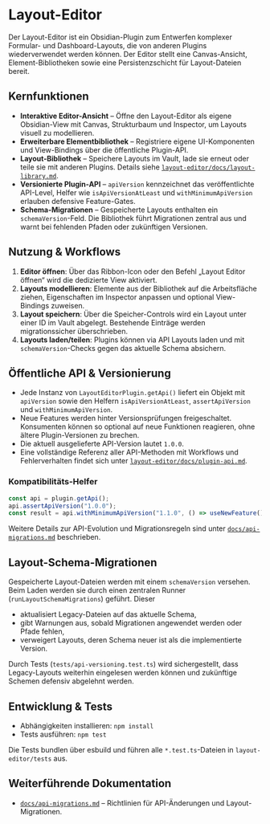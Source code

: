 # Layout-Editor

Der Layout-Editor ist ein Obsidian-Plugin zum Entwerfen komplexer Formular- und Dashboard-Layouts, die von anderen Plugins wiederverwendet werden können. Der Editor stellt eine Canvas-Ansicht, Element-Bibliotheken sowie eine Persistenzschicht für Layout-Dateien bereit.

## Kernfunktionen

- **Interaktive Editor-Ansicht** – Öffne den Layout-Editor als eigene Obsidian-View mit Canvas, Strukturbaum und Inspector, um Layouts visuell zu modellieren.
- **Erweiterbare Elementbibliothek** – Registriere eigene UI-Komponenten und View-Bindings über die öffentliche Plugin-API.
- **Layout-Bibliothek** – Speichere Layouts im Vault, lade sie erneut oder teile sie mit anderen Plugins. Details siehe
  [`layout-editor/docs/layout-library.md`](layout-editor/docs/layout-library.md).
- **Versionierte Plugin-API** – `apiVersion` kennzeichnet das veröffentlichte API-Level, Helfer wie `isApiVersionAtLeast` und `withMinimumApiVersion` erlauben defensive Feature-Gates.
- **Schema-Migrationen** – Gespeicherte Layouts enthalten ein `schemaVersion`-Feld. Die Bibliothek führt Migrationen zentral aus und warnt bei fehlenden Pfaden oder zukünftigen Versionen.

## Nutzung & Workflows

1. **Editor öffnen**: Über das Ribbon-Icon oder den Befehl „Layout Editor öffnen“ wird die dedizierte View aktiviert.
2. **Layouts modellieren**: Elemente aus der Bibliothek auf die Arbeitsfläche ziehen, Eigenschaften im Inspector anpassen und optional View-Bindings zuweisen.
3. **Layout speichern**: Über die Speicher-Controls wird ein Layout unter einer ID im Vault abgelegt. Bestehende Einträge werden migrationssicher überschrieben.
4. **Layouts laden/teilen**: Plugins können via API Layouts laden und mit `schemaVersion`-Checks gegen das aktuelle Schema absichern.

## Öffentliche API & Versionierung

- Jede Instanz von `LayoutEditorPlugin.getApi()` liefert ein Objekt mit `apiVersion` sowie den Helfern `isApiVersionAtLeast`, `assertApiVersion` und `withMinimumApiVersion`.
- Neue Features werden hinter Versionsprüfungen freigeschaltet. Konsumenten können so optional auf neue Funktionen reagieren, ohne ältere Plugin-Versionen zu brechen.
- Die aktuell ausgelieferte API-Version lautet `1.0.0`.
- Eine vollständige Referenz aller API-Methoden mit Workflows und Fehlerverhalten findet sich unter [`layout-editor/docs/plugin-api.md`](layout-editor/docs/plugin-api.md).

### Kompatibilitäts-Helfer

```ts
const api = plugin.getApi();
api.assertApiVersion("1.0.0");
const result = api.withMinimumApiVersion("1.1.0", () => useNewFeature());
```

Weitere Details zur API-Evolution und Migrationsregeln sind unter [`docs/api-migrations.md`](docs/api-migrations.md) beschrieben.

## Layout-Schema-Migrationen

Gespeicherte Layout-Dateien werden mit einem `schemaVersion` versehen. Beim Laden werden sie durch einen zentralen Runner (`runLayoutSchemaMigrations`) geführt. Dieser

- aktualisiert Legacy-Dateien auf das aktuelle Schema,
- gibt Warnungen aus, sobald Migrationen angewendet werden oder Pfade fehlen,
- verweigert Layouts, deren Schema neuer ist als die implementierte Version.

Durch Tests (`tests/api-versioning.test.ts`) wird sichergestellt, dass Legacy-Layouts weiterhin eingelesen werden können und zukünftige Schemen defensiv abgelehnt werden.

## Entwicklung & Tests

- Abhängigkeiten installieren: `npm install`
- Tests ausführen: `npm test`

Die Tests bundlen über esbuild und führen alle `*.test.ts`-Dateien in `layout-editor/tests` aus.

## Weiterführende Dokumentation

- [`docs/api-migrations.md`](docs/api-migrations.md) – Richtlinien für API-Änderungen und Layout-Migrationen.


